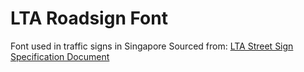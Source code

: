 # LTA Roadsign Font
Font used in traffic signs in Singapore
Sourced from: [LTA Street Sign Specification Document](https://www.lta.gov.sg/content/dam/ltagov/industry_innovations/industry_matters/development_construction_resources/Street_Work_Proposals/Standards_and_Specifications/SDRE/SDRE14-7_DIR_1-8_April_2024.pdf)
